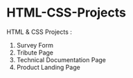 # HTML-CSS-Projects
HTML &amp; CSS Projects : 
1. Survey Form 
2. Tribute Page 
3. Technical Documentation Page 
4. Product Landing Page
